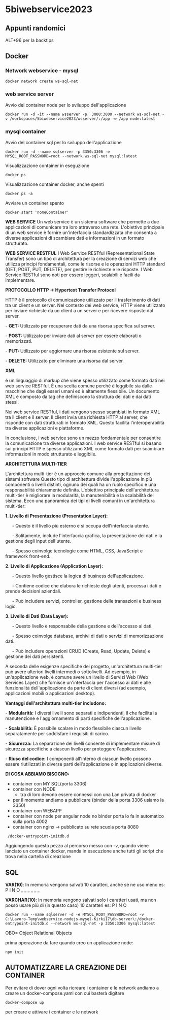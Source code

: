 # 5biwebservice2023
## Appunti randomici
ALT+96 per la backtips 

## Docker 

### Network webservice - mysql
```
docker network create ws-sql-net
```

### web service server
Avvio del container node per lo sviluppo dell'applicazione
```
docker run -d -it --name wsserver -p  3000:3000 --network ws-sql-net -v /workspaces/5biwebservice2023/wsserver/:/app -w /app node:latest
```

### mysql container 
Avvio del container sql per lo sviluppo dell'applicazione
```
docker run -d --name sqlserver -p 3350:3306 -e MYSQL_ROOT_PASSWORD=root --network ws-sql-net mysql:latest
```

Visualizzazione container in eseguzione
```
docker ps
```

Visualizzazione container docker, anche spenti
```
docker ps -a
```

Avviare un container spento
```
docker start 'nomeContainer'
``` 

**WEB SERVICE**
Un web service è un sistema software che permette a due applicazioni di comunicare tra loro attraverso una rete. L'obiettivo principale di un web service è fornire un'interfaccia standardizzata che consenta a diverse applicazioni di scambiare dati e informazioni in un formato strutturato.

**WEB SERVICE RESTFUL**
I Web Service RESTful (Representational State Transfer) sono un tipo di architettura per la creazione di servizi web che utilizza principi fondamentali, come le risorse e le operazioni HTTP standard (GET, POST, PUT, DELETE), per gestire le richieste e le risposte. I Web Service RESTful sono noti per essere leggeri, scalabili e facili da implementare.

**PROTOCOLLO HTTP → Hypertext Transfer Protocol**

HTTP è il protocollo di comunicazione utilizzato per il trasferimento di dati tra un client e un server. Nel contesto dei web service, HTTP viene utilizzato per inviare richieste da un client a un server e per ricevere risposte dal server.

\- **GET:** Utilizzato per recuperare dati da una risorsa specifica sul server.

\- **POST:** Utilizzato per inviare dati al server per essere elaborati o memorizzati.

\- **PUT:** Utilizzato per aggiornare una risorsa esistente sul server.

\- **DELETE:** Utilizzato per eliminare una risorsa dal server.

**XML**

é un linguaggio di markup che viene spesso utilizzato come formato dati nei web service RESTful. È una scelta comune perché è leggibile sia dalle macchine che dagli esseri umani ed è altamente flessibile. Un documento XML è composto da tag che definiscono la struttura dei dati e dai dati stessi.

Nei web service RESTful, i dati vengono spesso scambiati in formato XML tra il client e il server. Il client invia una richiesta HTTP al server, che risponde con dati strutturati in formato XML. Questo facilita l'interoperabilità tra diverse applicazioni e piattaforme.

In conclusione, i web service sono un mezzo fondamentale per consentire la comunicazione tra diverse applicazioni. I web service RESTful si basano sui principi HTTP e spesso utilizzano XML come formato dati per scambiare informazioni in modo strutturato e leggibile. 

**ARCHITETTURA MULTI-TIER**

L'architettura multi-tier è un approccio comune alla progettazione dei sistemi software Questo tipo di architettura divide l'applicazione in più componenti o livelli distinti, ognuno dei quali ha un ruolo specifico e una responsabilità chiaramente definita. L'obiettivo principale dell'architettura multi-tier è migliorare la modularità, la manutenibilità e la scalabilità del sistema. Ecco una panoramica dei tipi di livelli comuni in un'architettura multi-tier:

**1. Livello di Presentazione (Presentation Layer):**

`   `- Questo è il livello più esterno e si occupa dell'interfaccia utente.

`   `- Solitamente, include l'interfaccia grafica, la presentazione dei dati e la gestione degli input dell'utente.

`   `- Spesso coinvolge tecnologie come HTML, CSS, JavaScript e framework front-end.

**2. Livello di Applicazione (Application Layer):**

`   `- Questo livello gestisce la logica di business dell'applicazione.

`   `- Contiene codice che elabora le richieste degli utenti, processa i dati e prende decisioni aziendali.

`   `- Può includere servizi, controller, gestione delle transazioni e business logic.

**3. Livello di Dati (Data Layer):**

`   `- Questo livello è responsabile della gestione e dell'accesso ai dati.

`   `- Spesso coinvolge database, archivi di dati o servizi di memorizzazione dati.

`   `- Può includere operazioni CRUD (Create, Read, Update, Delete) e gestione dei dati persistenti.

A seconda delle esigenze specifiche del progetto, un'architettura multi-tier può avere ulteriori livelli intermedi o sottolivelli. Ad esempio, in un'applicazione web, è comune avere un livello di Servizi Web (Web Services Layer) che fornisce un'interfaccia per l'accesso ai dati e alle funzionalità dell'applicazione da parte di client diversi (ad esempio, applicazioni mobili o applicazioni desktop).

**Vantaggi dell'architettura multi-tier includono:**

\- **Modularità:** I diversi livelli sono separati e indipendenti, il che facilita la manutenzione e l'aggiornamento di parti specifiche dell'applicazione.

\- **Scalabilità:** È possibile scalare in modo flessibile ciascun livello separatamente per soddisfare i requisiti di carico.

\- **Sicurezza:** La separazione dei livelli consente di implementare misure di sicurezza specifiche a ciascun livello per proteggere l'applicazione.

\- **Riuso del codice:** I componenti all'interno di ciascun livello possono essere riutilizzati in diverse parti dell'applicazione o in applicazioni diverse.

**DI COSA ABBIAMO BISOGNO:**
- container con MY SQL(porta 3306) 
- container con NODE
  - tra di loro devono essere connessi con una Lan privata di docker 
- per il momento andiamo a pubblicare (binder della porta 3306 usiamo la 3350)
- container con WEBAPP 
- container con node per angular node no binder porta lo fa in automatico sulla porta 4002
- container con nginx → pubblicato su rete scuola porta 8080

```
 /docker-entrypoint-initdb.d
```
Aggiungendo questo pezzo al percorso messo con -v, quando viene lanciato un container docker, manda in esecuzione anche tutti gli script che trova nella cartella di creazione

## SQL
**VAR(10)**: In memoria vengono salvati 10 caratteri, anche se ne uso meno
es:  P I N O _ _ _ _ _ _ 

**VARCHAR(10)**: In memoria vengono salvati solo i caratteri usati, ma non posso usare più di (in questo caso) 10 caratteri
es:  P I N O 


```
docker run --name sqlserver -d -e MYSQL_ROOT_PASSWORD=root -v  C:\Lavoro-Temp\webservice-nodejs-mysql-Kirki17\db-server\:/docker-entrypoint-initdb.d --network ws-sql-net -p 3350:3306 mysql:latest
```

OBO= Object Relational Objects

prima operazione da fare quando creo un applicazione node:
```
npm init
```

## AUTOMATIZZARE LA CREAZIONE DEI CONTAINER
Per evitare di dover ogni volta ricreare i container e le network andiamo a creare un docker-compose.yaml con cui basterà digitare
```
docker-compose up
``` 
per creare e attivare i container e le network